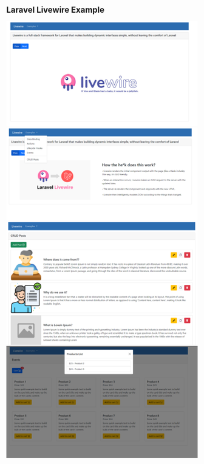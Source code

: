 ## Laravel Livewire Example
<p align="center">
    <img src="https://github.com/slusarsu/laravel-livewire-example/blob/main/1.png?raw=true">
    <img src="https://github.com/slusarsu/laravel-livewire-example/blob/main/2.png?raw=true">
    <img src="https://github.com/slusarsu/laravel-livewire-example/blob/main/3.png?raw=true">
    <img src="https://github.com/slusarsu/laravel-livewire-example/blob/main/4.png?raw=true">
   
</p>
